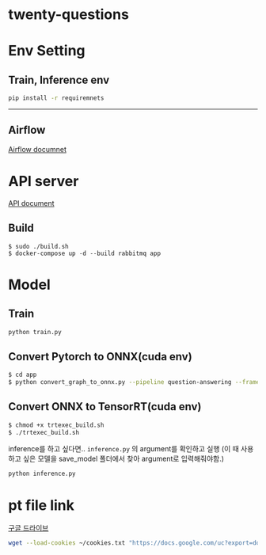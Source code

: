 # twenty-questions
# Env Setting
## Train, Inference env
```sh
pip install -r requiremnets
```

---
## Airflow

[Airflow documnet](airflow/README.md)


# API server
[API document](api/README.md)

## Build
```
$ sudo ./build.sh
$ docker-compose up -d --build rabbitmq app
```
# Model
## Train
```sh
python train.py 
```
## Convert Pytorch to ONNX(cuda env)
```sh
$ cd app
$ python convert_graph_to_onnx.py --pipeline question-answering --framework pt --model ./model/checkpoint-28500  --quantize ./model/onnx/KLRL-QA.onnx
```

## Convert ONNX to TensorRT(cuda env)
```sh
$ chmod +x trtexec_build.sh
$ ./trtexec_build.sh
```
inference를 하고 싶다면.. `inference.py` 의 argument를 확인하고 실행
(이 때 사용하고 싶은 모델을 save_model 폴더에서 찾아 argument로 입력해줘야함.)

```python
python inference.py
```




# pt file link
[구글 드라이브](https://drive.google.com/drive/folders/1zXe4xHqX7kxOZIVjb73NW0rCZ3G7uUAX?usp=sharing)

```sh
wget --load-cookies ~/cookies.txt "https://docs.google.com/uc?export=download&confirm=$(wget --quiet --save-cookies ~/cookies.txt --keep-session-cookies --no-check-certificate 'https://docs.google.com/uc?export=download&id=1ThqTAgV0NSiEhY0MzFF3XWbvvbzTdyiI' -O- | sed -rn 's/.*confirm=([0-9A-Za-z_]+).*/\1\n/p')&id=1ThqTAgV0NSiEhY0MzFF3XWbvvbzTdyiI" -O model.zip && rm -rf ~/cookies.txt
```
